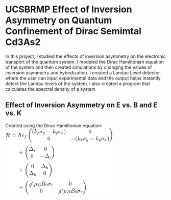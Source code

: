 # UCSBRMP Effect of Inversion Asymmetry on Quantum Confinement of Dirac Semimtal Cd3As2
In this project, I studied the effects of inversion asymmetry on the electronic transport of the quantum system. I modeled the Dirac Hamiltonian equation of the system and then created simulations by changing the values of inversion asymmetry and hybridization. 
I created a Landau Level detector where the user can input experimental data and the output helps instantly detect the Landau levels of the system.
I also created a program that calculates the spectral density of a system

## Effect of Inversion Asymmetry on E vs. B and E vs. K
Created using the Dirac Hamiltonian equation:
<img src="https://github.com/BabyChouSr/UCSBRMP-DiracSemimetal/blob/main/DiracHamiltonian.png">

